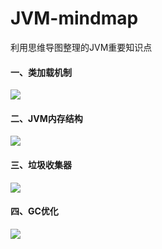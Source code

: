 # JVM-mindmap
利用思维导图整理的JVM重要知识点


#### 一、类加载机制

![](https://github.com/Weiwf/JVM-mindmap/blob/master/pic/%E7%B1%BB%E5%8A%A0%E8%BD%BD%E6%9C%BA%E5%88%B6.png)

#### 二、JVM内存结构

![](https://github.com/Weiwf/JVM-mindmap/blob/master/pic/JVM%E5%86%85%E5%AD%98%E7%BB%93%E6%9E%84%EF%BC%88JDK7%EF%BC%89.png)

#### 三、垃圾收集器

![](https://github.com/Weiwf/JVM-mindmap/blob/master/pic/%E5%9E%83%E5%9C%BE%E6%94%B6%E9%9B%86%E5%99%A8.png)

#### 四、GC优化

![](https://github.com/Weiwf/JVM-mindmap/blob/master/pic/GC%E4%BC%98%E5%8C%96.png)
